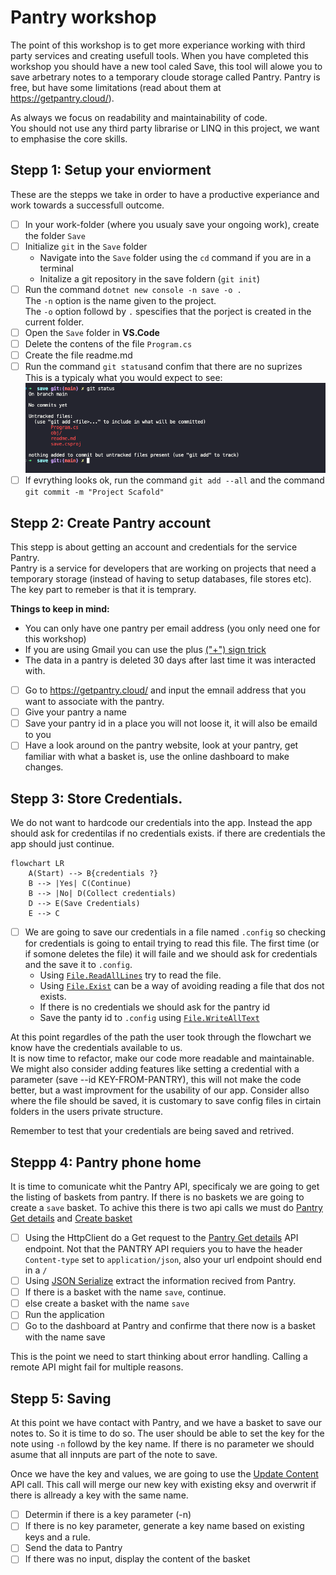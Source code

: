 # Pantry workshop

The point of this workshop is to get more experiance working with third party services and creating usefull tools. 
When you have completed this workshop you should have a new tool caled Save, this tool will alowe you to save arbetrary notes to a temporary cloude storage called Pantry.
Pantry is free, but have some limitations (read about them at https://getpantry.cloud/).

As always we focus on readability and maintainability of code.  
You should not use any third party librarise or LINQ in this project, we want to emphasise the core skills.


## Stepp 1: Setup your enviorment

These are the stepps we take in order to have a productive experiance and work towards a successfull outcome. 

- [ ] In your work-folder (where you usualy save your ongoing work), create the folder `Save` 
- [ ] Initialize `git` in the `Save` folder
   - Navigate into the `Save` folder using the `cd` command if you are in a terminal
   - Initalize a git repository in the save foldern (`git init`)
- [ ] Run the command `dotnet new console -n save -o .`  
The `-n` option is the name given to the project.   
The `-o` option followd by `.` spescifies that the porject is created in the current folder.
- [ ] Open the `Save` folder in **VS.Code**
- [ ] Delete the contens of the file `Program.cs`
- [ ] Create the file readme.md
- [ ] Run the command `git status`and confim that there are no suprizes  
This is a typicaly what you would expect to see:  
![Typical output](images/step1gitstatus.png)   
- [ ] If evrything looks ok, run the command `git add --all` and the command `git commit -m "Project Scafold"`

## Stepp 2: Create Pantry account

This stepp is about getting an account and credentials for the service Pantry.   
Pantry is a service for developers that are working on projects that need a temporary storage (instead of having to setup databases, file stores etc).  
The key part to remeber is that it is temprary. 

**Things to keep in mind:**
* You can only have one pantry per email address (you only need one for this workshop)
* If you are using Gmail you can use the plus [("+") sign trick](https://gmail.googleblog.com/2008/03/2-hidden-ways-to-get-more-from-your.html)  
* The data in a pantry is deleted 30 days after last time it was interacted with. 

- [ ] Go to https://getpantry.cloud/ and input the emnail address that you want to associate with the pantry.
- [ ] Give your pantry a name 
- [ ] Save your pantry id in a place you will not loose it, it will also be emaild to you
- [ ] Have a look around on the pantry website, look at your pantry, get familiar with what a basket is, use the online dashboard to make changes. 

## Stepp 3: Store Credentials. 

We do not want to hardcode our credentials into the app. Instead the app should ask for credentilas if no credentials exists. if there are credentials the app should just continue. 
```mermaid
flowchart LR
    A(Start) --> B{credentials ?}
    B --> |Yes| C(Continue)
    B --> |No| D(Collect credentials)
    D --> E(Save Credentials)
    E --> C
```

- [ ] We are going to save our credentials in a file named `.config` so checking for credentials is going to entail trying to read this file. The first time (or if somone deletes the file) it will faile and we should ask for credentials and the save it to `.config`.
   -  Using [`File.ReadAllLines`](https://learn.microsoft.com/en-us/dotnet/api/system.io.file.readalllines?view=net-8.0) try to read the file.
   -  Using [`File.Exist`](https://learn.microsoft.com/en-us/dotnet/api/system.io.file.exists?view=net-8.0) can be a way of avoiding reading a file that dos not exists.
   -  If there is no credentials we should ask for the pantry id
   -  Save the panty id to `.config` using [`File.WriteAllText`](https://learn.microsoft.com/en-us/dotnet/api/system.io.file.writealllines?view=net-8.0)

At this point regardles of the path the user took through the flowchart we know have the credentials available to us.   
It is now time to refactor, make our code more readable and maintainable. We might also consider adding features like setting a credential with a parameter (save --id KEY-FROM-PANTRY), this will not make the code better, but a wast improvment for the usability of our app. Consider allso where the file should be saved, it is customary to save config files in cirtain folders in the users private structure.

Remember to test that your credentials are being saved and retrived.

## Steppp 4: Pantry phone home 

It is time to comunicate whit the Pantry API, specificaly we are going to get the listing of baskets from pantry.
If there is no baskets we are going to create a `save` basket. To achive this there is two api calls we must do [Pantry Get details](https://documenter.getpostman.com/view/3281832/SzmZeMLC#a239b693-9df6-4757-9291-91cd8b73c714) and [Create basket](https://documenter.getpostman.com/view/3281832/SzmZeMLC#98b35ee9-9d11-417e-8739-21a4ac9893ed)

- [ ] Using the HttpClient do a Get request to the [Pantry Get details](https://documenter.getpostman.com/view/3281832/SzmZeMLC#a239b693-9df6-4757-9291-91cd8b73c714) API endpoint. Not that the PANTRY API requiers you to have the header `Content-type` set to `application/json`, also your url endpoint should end in a `/`
- [ ] Using [JSON Serialize](https://learn.microsoft.com/en-us/dotnet/standard/serialization/system-text-json/how-to) extract the information recived from Pantry. 
- [ ] If there is a basket with the name `save`, continue.
- [ ] else create a basket with the name `save`
- [ ] Run the application
- [ ] Go to the dashboard at Pantry and confirme that there now is a basket with the name save

This is the point we need to start thinking about error handling. Calling a remote API might fail for multiple reasons.

## Stepp 5: Saving 

At this point we have contact with Pantry, and we have a basket to save our notes to.
So it is time to do so. The user should be able to set the key for the note using `-n` followd by the key name. If there is no parameter we should asume that all innputs are part of the note to save. 

Once we have the key and values, we are going to use the [Update Content](https://documenter.getpostman.com/view/3281832/SzmZeMLC#f1c2c2b2-63d3-42f6-b30d-94b08ed68ca9) API call. This call will merge our new key with existing eksy and overwrit if there is allready a key with the same name.


- [ ] Determin if there is a key parameter (-n)
- [ ] If there is no key parameter, generate a key name based on existing keys and a rule.
- [ ] Send the data to Pantry
- [ ] If there was no input, display the content of the basket